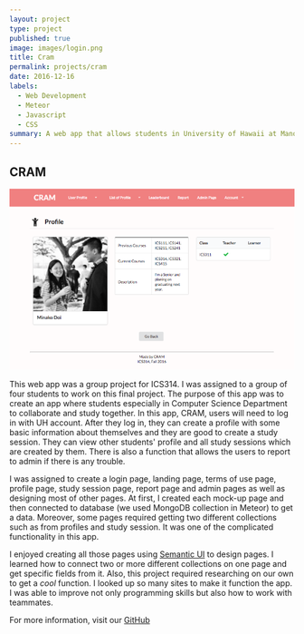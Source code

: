 ```yaml
---
layout: project
type: project
published: true
image: images/login.png
title: Cram
permalink: projects/cram
date: 2016-12-16
labels:
  - Web Development
  - Meteor
  - Javascript
  - CSS
summary: A web app that allows students in University of Hawaii at Manoa to collaborate with each other.
---
```


## CRAM

<img class="ui laege bordered image" src="../images/cram_profile.png">

<br />

This web app was a group project for ICS314.  I was assigned to a group of four students to work on this final project.  The purpose of this app was to create an app where students especially in Computer Science Department to collaborate and study together.  In this app, CRAM, users will need to log in with UH account. After they log in, they can create a profile with some basic information about themselves and they are good to create a study session.  They can view other students' profile and all study sessions which are created by them.  There is also a function that allows the users to report to admin if there is any trouble.

I was assigned to create a login page, landing page, terms of use page, profile page, study session page, report page and admin pages as well as designing most of other pages.  At first, I created each mock-up page and then connected to database (we used MongoDB collection in Meteor) to get a data.  Moreover, some pages required getting two different collections such as from profiles and study session.  It was one of the complicated functionality in this app.

I enjoyed creating all those pages using [Semantic UI](http://semantic-ui.com) to design pages.  I learned how to connect two or more different collections on one page and get specific fields from it.  Also, this project required researching on our own to get a *cool* function.  I looked up so many sites to make it function the app.  I was able to improve not only programming skills but also how to work with teammates.

For more information, visit our [GitHub](https://cram-colleague.github.io)